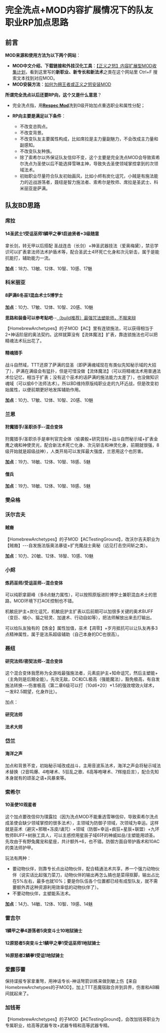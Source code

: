 # 完全洗点+MOD内容扩展情况下的队友职业RP加点思路
## 前言

**MOD来源和使用方法为以下两个网站**：

- **MOD中文介绍、下载链接和外挂汉化工具**：[【正义之怒】内容扩展型MOD收集计划](https://github.com/nixgnot/WOTR-CONTENTS-MODS-CN)，看到这里写的**新职业、新专长和新法术**之类在这个网站里 Ctrl+F 搜索文本找到对应MOD。
- **MOD安装方法**：[如何为拥王者或正义之怒安装MOD](https://github.com/1onepower/KM-WotR_Modding_Wiki/blob/main/%E4%B8%AD%E6%96%87%E7%89%88.md)

**所谓完全洗点以后还要RP向，这个又是什么意思**？

- 完全洗点指，用[**Respec Mod**](https://github.com/BarleyFlour/RespecMod)洗到0级开始加点重选职业和属性分配；

- **RP向主要是满足以下条件**：
  - 不改变总购点。
  - 不改变背景。
  - 不改变队友主要属性构成，比如席拉是主力量副魅力，不会改成主力量和副感知。
  - 不改变队友种族。
  - 除了索希尔以外保证队友信仰不变，这个主要是完全洗点MOD会导致索希尔洗点为圣使以后不能选择雪琳主神，导致失去圣使领域掌控拿到的次领域法术。
  - 初始职业尽量符合队友初始画风，比如小烬有炭化诅咒，小贼是有施法能力的近战游荡者，聂纽是智力施法者、索希尔是牧师、席拉是圣武士、科米丽亚是萨满。

## 队友BD思路

### 席拉

#### 14圣武士1受诅巫师1鳞甲之拳1启迪贤者+3级随意

拿长剑，转无甲以后搭配 圣战连击（长剑）+神圣武器技法（爱奥梅黛），禁忌学识可以扩表拿法师法术护盾术等，配合圣武士4环死亡化身和次元斩击，属于是能抗能打，辅助能力一流。

**加点**：18力、13敏、12体、10智、10感、17魅



### 科米丽亚

#### 8萨满6冬巫1混血术士5博学士

**加点**：10力、17敏、12体、10智、20感、10魅

**思路和装备可以参考贴吧**--[（build推荐）最强咒法塑能师，不服来辩](https://tieba.baidu.com/p/8325404298)

【HomebrewArchetypes】的子MOD【AC】里有连锁施法，可以获得相当于2+神话阶层的奥法契约。这样就算没有【流体魔法】扩表，靠连锁施法也可以把精魂法术玩出花了。

#### 精魂猎手

战斗自然域，TTT还原了萨满的显圣（即萨满魂域现在有类似先知秘示域的大招了），萨满在满级会有猛扑，但是可惜没做【流体魔法】（可以将精魂法术用普通法术位记忆，相当于扩表；没有这个巫术的话萨满的施法能力太差了），也没做知识魂域（可以偷6个法师法术）。所以BD维持原版纯职业走的九环近战，但是改变初始属性，以便前期更好地发挥辅助作用。

**加点**：10力、17敏、12体、10智、20感、10魅



### 兰恩

#### 狩魔猎手/圣职杀手--混合变体

狩魔猎手/圣职杀手是审判官完全体（偷袭骰+研究目标+战斗自然秘示域+扩表金鹰之魂和神使灵光，配合新法术死亡化身、次元斩击和神灵化身，前期就很强，8级开始就是超级战神），人类开局可以发挥最大强度，兰恩用这个也厉害。

**加点**：19力、18敏、12体、10智、18感、5魅

#### 僧兵

**加点**：19力、18敏、12体、10智、18感、5魅

### 雯朵格



### 沃尔吉夫

#### 贼裔

【HomebrewArchetypes】的子MOD【ACTestingGround】，改沃尔吉夫职业为【贼裔】---自发施法版奥法暴徒+扩充魔战士奥秘（远见打击空间斩之类）。

**加点**：10力、20敏、12体、18智、10感、10魅



### 小烬

#### 炼药巫师/受诅巫师--混合变体

可以纯职拿巅峰（多8点魅力属性），可以按照原版进阶博学士兼职混血术士的思路，MOD环境下打AOE控制也不错。

机敏庇护主+炭化诅咒，机敏庇护主扩表以后前期可以加很多关键的奥术BUFF（变巨、缩小、猫之轻灵、加速术、行动自如等），把法师解放出来去打输出。

可以给队友独有的【炼金】属性加值，巫术【凋零】+岁月抵抗可以让队友再多3点精神属性，属于是法系超级辅助（自己本身的DC也很高）。

### 聂纽

#### 研究法师/密契法师--混合变体

这个混合变体我愿称为全游戏最强施法者，元素庇护主+知命诅咒，然后主塑能+（主角则是后期全能）。先攻无敌，DC和CL极高（强能魔法），豁免极高，有自发施法转换---伤害极高（第二章6级可以打（10d6+20）*1.5的强效增效火球术，一发82.5期望，化身炸比）。

加点：

#### 研究法师

#### 法术大师

### 岱兰

#### 海洋之声

加点和背景不变，初始秘示域改成战斗，主用音波系法术，海洋之声会将秘示域法术替换（2音鸣爆、4咆哮术、5狂乱之歌、6高等咆哮术、7辉煌启言），配合先知本身就有的颂圣之语+风暴束等。

### 索希尔

#### 10圣使10观星者

这个加点要改信仰为璞露拉（因为洗点MOD不能重选雪琳信仰，导致索希尔洗点成圣使会缺少领域掌控的很多法术），主领域为防御子领域，次领域为幸运。这样就是巫术（避灾+邪眼+冻皮/诵咒）+领域（防御+幸运+疯狂+星辰+联盟）+九环牧师BUFF+树肤工具人，可以主惑控用星辰子域6环的神威如岳/主塑能用颂圣。先攻由于有野兔魔宠和星座，共计额外+6，也不错。防御方面自带护盾术和10AC的类法师护甲。

玩法有两种：

- 要动物伙伴，则靠专长点出动物伙伴，配合精通法术共享，养一个强力动物伙伴（说实话比起强力菜刀，动物伙伴的输出再怎么搞也是菜得抠脚，输出占比在5%左右，最多也就10%；要是你队伍各个位置都已经有成型队友，就不需要额外弄这种资源利用效率低的动物伙伴了）。
- 不要动物伙伴，主塑能系法术。

**加点**：14力、14敏、12体、10智、19感、14魅

### 雷吉尔

#### 1鳞甲之拳4游荡者5突变斗士10地狱骑士

#### 12原怒者5突变斗士1鳞甲之拳1受诅巫师1地狱骑士

#### 16原怒者2鳞拳1受诅1地狱骑士

### 爱露莎蕾

保持谍报专家拿重弩，用神话专长-神话弩箭训练来做到敏上伤【来自HomebrewArchetypes的子MOD】，加上TTT恶魔宿敌合并到异界，伤害和AB瞬间就起来了。

### 加钱哥

【HomebrewArchetypes】的子MOD【ACTestingGround】，会改加钱哥职业为专属职业，给高等武器专攻+武器专精和高等武器专精。
